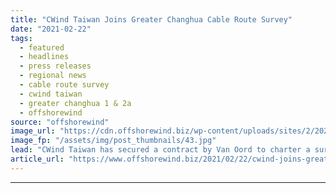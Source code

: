 ```yaml
---
title: "CWind Taiwan Joins Greater Changhua Cable Route Survey"
date: "2021-02-22"
tags: 
  - featured
  - headlines
  - press releases
  - regional news
  - cable route survey
  - cwind taiwan
  - greater changhua 1 & 2a
  - offshorewind
source: "offshorewind"
image_url: "https://cdn.offshorewind.biz/wp-content/uploads/sites/2/2021/02/22090006/CWind-Wins-Work-at-Greater-Changhua.jpg"
image_fp: "/assets/img/post_thumbnails/43.jpg"
lead: "CWind Taiwan has secured a contract by Van Oord to charter a survey vessel"
article_url: "https://www.offshorewind.biz/2021/02/22/cwind-joins-greater-changhua-cable-route-survey/"
---
```


---
